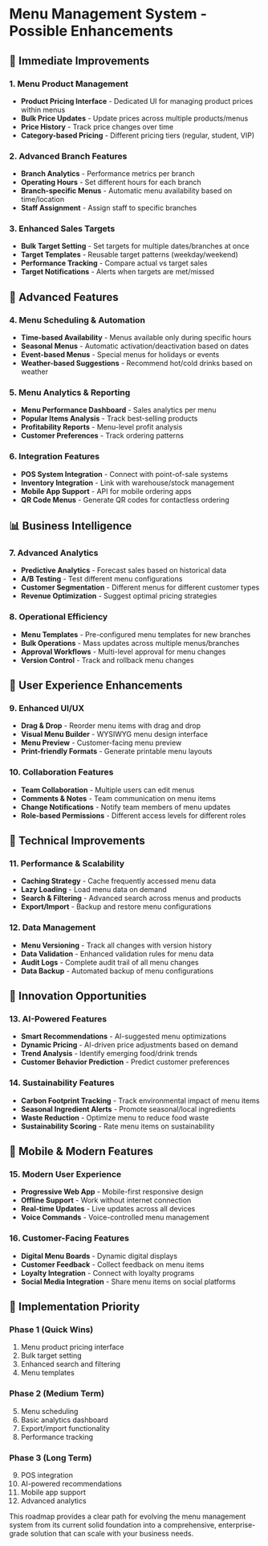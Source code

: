# Menu Management System - Possible Enhancements

## 🎯 **Immediate Improvements**

### 1. **Menu Product Management**
- **Product Pricing Interface** - Dedicated UI for managing product prices within menus
- **Bulk Price Updates** - Update prices across multiple products/menus
- **Price History** - Track price changes over time
- **Category-based Pricing** - Different pricing tiers (regular, student, VIP)

### 2. **Advanced Branch Features**
- **Branch Analytics** - Performance metrics per branch
- **Operating Hours** - Set different hours for each branch
- **Branch-specific Menus** - Automatic menu availability based on time/location
- **Staff Assignment** - Assign staff to specific branches

### 3. **Enhanced Sales Targets**
- **Bulk Target Setting** - Set targets for multiple dates/branches at once
- **Target Templates** - Reusable target patterns (weekday/weekend)
- **Performance Tracking** - Compare actual vs target sales
- **Target Notifications** - Alerts when targets are met/missed

## 🚀 **Advanced Features**

### 4. **Menu Scheduling & Automation**
- **Time-based Availability** - Menus available only during specific hours
- **Seasonal Menus** - Automatic activation/deactivation based on dates
- **Event-based Menus** - Special menus for holidays or events
- **Weather-based Suggestions** - Recommend hot/cold drinks based on weather

### 5. **Menu Analytics & Reporting**
- **Menu Performance Dashboard** - Sales analytics per menu
- **Popular Items Analysis** - Track best-selling products
- **Profitability Reports** - Menu-level profit analysis
- **Customer Preferences** - Track ordering patterns

### 6. **Integration Features**
- **POS System Integration** - Connect with point-of-sale systems
- **Inventory Integration** - Link with warehouse/stock management
- **Mobile App Support** - API for mobile ordering apps
- **QR Code Menus** - Generate QR codes for contactless ordering

## 📊 **Business Intelligence**

### 7. **Advanced Analytics**
- **Predictive Analytics** - Forecast sales based on historical data
- **A/B Testing** - Test different menu configurations
- **Customer Segmentation** - Different menus for different customer types
- **Revenue Optimization** - Suggest optimal pricing strategies

### 8. **Operational Efficiency**
- **Menu Templates** - Pre-configured menu templates for new branches
- **Bulk Operations** - Mass updates across multiple menus/branches
- **Approval Workflows** - Multi-level approval for menu changes
- **Version Control** - Track and rollback menu changes

## 🎨 **User Experience Enhancements**

### 9. **Enhanced UI/UX**
- **Drag & Drop** - Reorder menu items with drag and drop
- **Visual Menu Builder** - WYSIWYG menu design interface
- **Menu Preview** - Customer-facing menu preview
- **Print-friendly Formats** - Generate printable menu layouts

### 10. **Collaboration Features**
- **Team Collaboration** - Multiple users can edit menus
- **Comments & Notes** - Team communication on menu items
- **Change Notifications** - Notify team members of menu updates
- **Role-based Permissions** - Different access levels for different roles

## 🔧 **Technical Improvements**

### 11. **Performance & Scalability**
- **Caching Strategy** - Cache frequently accessed menu data
- **Lazy Loading** - Load menu data on demand
- **Search & Filtering** - Advanced search across menus and products
- **Export/Import** - Backup and restore menu configurations

### 12. **Data Management**
- **Menu Versioning** - Track all changes with version history
- **Data Validation** - Enhanced validation rules for menu data
- **Audit Logs** - Complete audit trail of all menu changes
- **Data Backup** - Automated backup of menu configurations

## 🌟 **Innovation Opportunities**

### 13. **AI-Powered Features**
- **Smart Recommendations** - AI-suggested menu optimizations
- **Dynamic Pricing** - AI-driven price adjustments based on demand
- **Trend Analysis** - Identify emerging food/drink trends
- **Customer Behavior Prediction** - Predict customer preferences

### 14. **Sustainability Features**
- **Carbon Footprint Tracking** - Track environmental impact of menu items
- **Seasonal Ingredient Alerts** - Promote seasonal/local ingredients
- **Waste Reduction** - Optimize menu to reduce food waste
- **Sustainability Scoring** - Rate menu items on sustainability

## 📱 **Mobile & Modern Features**

### 15. **Modern User Experience**
- **Progressive Web App** - Mobile-first responsive design
- **Offline Support** - Work without internet connection
- **Real-time Updates** - Live updates across all devices
- **Voice Commands** - Voice-controlled menu management

### 16. **Customer-Facing Features**
- **Digital Menu Boards** - Dynamic digital displays
- **Customer Feedback** - Collect feedback on menu items
- **Loyalty Integration** - Connect with loyalty programs
- **Social Media Integration** - Share menu items on social platforms

## 🎯 **Implementation Priority**

### **Phase 1 (Quick Wins)**
1. Menu product pricing interface
2. Bulk target setting
3. Enhanced search and filtering
4. Menu templates

### **Phase 2 (Medium Term)**
5. Menu scheduling
6. Basic analytics dashboard
7. Export/import functionality
8. Performance tracking

### **Phase 3 (Long Term)**
9. POS integration
10. AI-powered recommendations
11. Mobile app support
12. Advanced analytics

This roadmap provides a clear path for evolving the menu management system from its current solid foundation into a comprehensive, enterprise-grade solution that can scale with your business needs.
